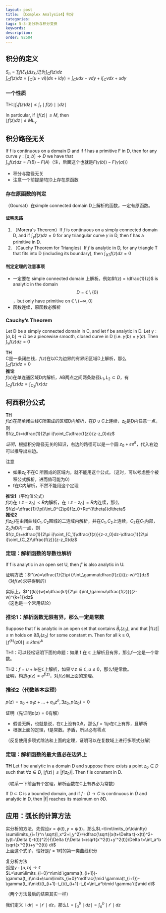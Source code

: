 ```yaml
---
layout: post
title: 【Complex Analysis4】积分
categories:
tags: 5-3-复分析与积分变换
keywords:
description:
order: 92504
---
```




## 积分的定义
$S_n=\sum f(\xi_k)\Delta z_k$,记为$\int_C f(z)dz$  
$\int_Cf(z)dz=\int_C(u+vi)(dx+idy)=\int_C udx-vdy+i\int_Cvdx+udy$  

### 一个性质

TH:$\mid \int_r f(z) dz\mid\leq \int_r\mid f(z)\mid \mid dz \mid$

In particular, if $\mid f(z)\mid\leq M$, then  
$\mid f(z)dz\mid \leq M L_\gamma$

## 积分路径无关

If f is continuous on a domain D and if f has a primitive F in D, then for any curve $\gamma :[a,b]\to D$ we have that  
$\int_\gamma f(z)dz=F(B)-F(A)$（注，后面这个也就是$F(\gamma(b))-F(\gamma(a))$）
- 积分与路径无关
- 注意一个前提是f在D上存在原函数

### 存在原函数的判定  
（Goursat）在simple connected domain D上解析的函数，一定有原函数。
#### 证明思路
1. （Morera's Theorem）If $f$ is continuous on a simply connected domain D, and if $\int_\gamma f(z)dz=0$ for any triangular curve $\gamma$ in D, then f has a primitive in D.
2. （Cauchy Theorem for Triangles）If $f$ is analytic in D, for any triangle T that fits into D (including its boundary), then  $\int_{\partial T} f(z)dz=0$


#### 判定定理的注意事项
- 一定要在 simple connected domain 上解析。例如$f(z) = \dfrac{1}{z}$ is analytic in the domain  $$D=\mathbb{C}\setminus\{0\}$$，but only have primitive on $\mathbb C \setminus(-\infty,0]$  
- 函数连续，原函数必解析

### Cauchy’s Theorem
Let D be a simply connected domain in C, and let f be analytic in D. Let $\gamma : [a, b] \to D$ be a piecewise smooth, closed curve in D (i.e. $\gamma(b)=\gamma(a)$. Then  
$\int_\gamma f(z)dz = 0$


**TH**  
C是一条闭曲线，$f(z)$在以C为边界的有界闭区域D上解析，那么  
$\int_C f(z)dz=0$  
**推论**  
$f(x)$在单连通区域D内解析，AB两点之间两条路径$L_1,L_2\subset D$，有  
$\int_{C_1}f(z)dz=\int_{C_2}f(x)dz$  

## 柯西积分公式
**TH**  
$f(z)$在简单闭曲线C所围成的区域D内解析，在$D\cup C$上连续，$z_0$是D内任意一点，则  
$f(z_0)=\dfrac{1}{2\pi i}\oint_C\dfrac{f(z)}{z-z_0}dz$  

*证明*，根据积分路径无关的知识，右边的路径可以是一个圆 $z_0+\varepsilon e^{it}$，代入右边可以推导出左边。

注意
- 如果$z_0$不在C 所围成的区域内，就不能用这个公式。（这时，可以考虑整个被积公式解析，进而值可能为0）
- f在C内解析，不然不能用这个定理


**推论1**（平均值公式）  
$f(z)$在$\mid z-z_0\mid<R$内解析，在$\mid z-z_0\mid=R$内连续，那么  
$f(z)=\dfrac{1}{\pi}\int_0^{2\pi}f(z_0+Re^{i\theta})d\theta$  
**推论2**  
$f(z_0)$在由闭曲线$C_1,C_2$围城的二连域内解析，并在$C_1,C_2$上连续，$C_2$在$C_1$内部，$Z_0$为D内一点，则  
$f(z_0)=\dfrac{1}{2\pi i}\oint_{C_1}\dfrac{f(z)}{z-z_0}dz-\dfrac{1}{2\pi i}\oint_{C_2}\dfrac{f(z)}{z-z_0}dz$  

### 定理：解析函数的导数也解析
If f is analytic in an open set U, then $f'$ is also analytic in U.

证明方法：$f'(w)=\dfrac{1}{2\pi i}\int_\gamma\dfrac{f(z)}{(z-w)^2}dz$  
（对$f(w)$求导得到的）  

实际上，$f^{(k)}(w)=\dfrac{k!}{2\pi i}\int_\gamma\dfrac{f(z)}{(z-w)^{k+1}}dz$  
（这也是一个常用结论）
### 推论1：解析函数无限有界，那么一定是常数
Suppose that f is analytic in an open set that contains $\bar B_r(z_0)$, and that |f(z)| ≤ m holds on $\partial B_r(z_0)$ for some constant m. Then for all k ≥ 0,  
$\mid f^{(k)}(z0)\mid ≤ k!m/r^k$  

TH1：可以轻松证明下面的命题：如果 f 在 $\mathbb C$ 上解析且有界，那么f一定是一个常数。  

TH2：$f=u+iv$在$\mathbb C$上解析，如果$\forall z \in \mathbb C, u\leq 0$，那么f是常数。  
证明，构造$g(z)=e^{f(z)}$，对$f(z)$用上面的定理。


### 推论2（代数基本定理）
$p(z)=a_0+a_1z+...+a_nz^n,\exists z_0,p(z_0)=0$

证明（先证明$p(z)=0$有解）
- 假设无解，也就是说，在$\mathbb C$上没有0点，那么$f=1/p$在$\mathbb C$上有界，且解析
- 根据上面的定理，f是常数。矛盾，所以必有零点  

（反复使用多项式除法和上面的定理，证明可以在复数域上进行多项式分解）


### 定理：解析函数的最大值必在边界上
**TH** Let f be analytic in a domain D and suppose there exists a point $z_0 \in D$ such that $\forall z\in D, \mid f(z)\mid \leq |f(z_0)|$. Then f is constant in D.

（联系一下前面有个定理，解析函数在C上有界必为常数）


If D ⊂ C is a bounded domain, and if $f : \bar D \to C$ is continuous in $\bar D$ and analytic in D, then |f| reaches its maximum on ∂D.


## 应用：弧长的计算方法
实分析的方法，先假设$x=\phi(t), y=\psi(t)$，那么$L=\lim\limits_{n\to\infty} \sum\limits_{i=1}^n \sqrt{l_x^2+l_y^2}=\dfrac{\sqrt{(x(t+\Delta t)-x(t))^2+(y(t+\Delta t)-t(t))^2}}{\Delta t}\Delta t=\sqrt{x'^2(t)+y'^2(t)}\Delta t=\int_a^b \sqrt{x'^2(t)+y'^2(t)} dt$  
上面这个式子，恰好是$f=1$时的第一类曲线积分  

复分析方法  
弧是$\gamma :[a,b]\to \mathbb C$  
$L=\sum\limits_{i=0}^n\mid \gamma(t_{i+1})-\gamma(t_i)\mid=\sum\limits_{i=0}^n\dfrac{\mid \gamma(t_{i+1})-\gamma(t_i)\mid}{t_{i+1}-t_i}(t_{i+1}-t_i)=\int_a^b\mid \gamma'(t)\mid dt$  


（两个方法最后的结果其实一样）


我们定义$\mid dr \mid=\mid r'\mid dz$，那么$L=\int_a^b\mid dz \mid=\int_a^b \mid r'\mid dz$
